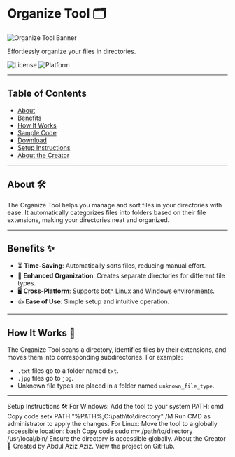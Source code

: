 # Organize Tool 🗂️

![Organize Tool Banner](https://via.placeholder.com/800x200?text=Organize+Tool)

Effortlessly organize your files in directories.

![License](https://img.shields.io/badge/license-MIT-green) 
![Platform](https://img.shields.io/badge/platform-Windows%20%7C%20Linux-blue)

---

## Table of Contents
- [About](#about)
- [Benefits](#benefits)
- [How It Works](#how-it-works)
- [Sample Code](#sample-code)
- [Download](#download)
- [Setup Instructions](#setup-instructions)
- [About the Creator](#about-the-creator)

---

## About 🛠️
The Organize Tool helps you manage and sort files in your directories with ease. It automatically categorizes files into folders based on their file extensions, making your directories neat and organized.

---

## Benefits ✨
- ⏳ **Time-Saving**: Automatically sorts files, reducing manual effort.
- 📁 **Enhanced Organization**: Creates separate directories for different file types.
- 🖥️ **Cross-Platform**: Supports both Linux and Windows environments.
- 👍 **Ease of Use**: Simple setup and intuitive operation.

---

## How It Works 🔧
The Organize Tool scans a directory, identifies files by their extensions, and moves them into corresponding subdirectories. For example:
- `.txt` files go to a folder named `txt`.
- `.jpg` files go to `jpg`.
- Unknown file types are placed in a folder named `unknown_file_type`.

---
Setup Instructions 🛠️
For Windows:
Add the tool to your system PATH:
cmd
Copy code
setx PATH "%PATH%;C:\path\to\directory" /M
Run CMD as administrator to apply the changes.
For Linux:
Move the tool to a globally accessible location:
bash
Copy code
sudo mv /path/to/directory /usr/local/bin/
Ensure the directory is accessible globally.
About the Creator 👤
Created by Abdul Aziz Aziz. View the project on GitHub.


